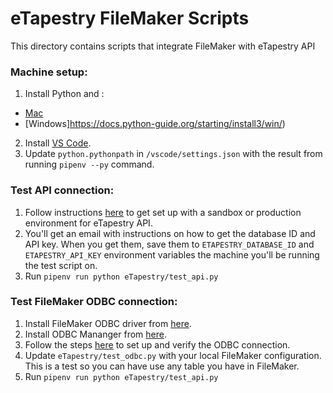 # eTapestry FileMaker Scripts
This directory contains scripts that integrate FileMaker with eTapestry API

### Machine setup:
1. Install Python and :
  - [Mac](https://docs.python-guide.org/starting/install3/osx/)
  - [Windows]https://docs.python-guide.org/starting/install3/win/)
2. Install [VS Code](https://code.visualstudio.com/).
3. Update `python.pythonpath` in `/vscode/settings.json` with the result from running `pipenv --py` command.

### Test API connection:
1. Follow instructions [here](https://www.blackbaud.com/support/howto/coveo/etapestry/etapapi.html) to get set up with a 
sandbox or production environment for eTapestry API.
2. You'll get an email with instructions on how to get the database ID and API key. When you get them, save them to
`ETAPESTRY_DATABASE_ID` and `ETAPESTRY_API_KEY` environment variables the machine you'll be running the test script on.
3. Run `pipenv run python eTapestry/test_api.py`

### Test FileMaker ODBC connection:
1. Install FileMaker ODBC driver from [here](https://support.filemaker.com/s/answerview?language=en_US&anum=12921).
2. Install ODBC Mananger from [here](http://www.odbcmanager.net/).
3. Follow the steps [here](https://community.filemaker.com/thread/180817#comment-717424) to set up and verify the ODBC connection.
4. Update `eTapestry/test_odbc.py` with your local FileMaker configuration. This is a test so you can have use any table you have in FileMaker.
5. Run `pipenv run python eTapestry/test_api.py`